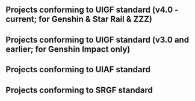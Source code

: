 ## Projects conforming to UIGF standard (v4.0 - current; for Genshin & Star Rail & ZZZ)

## Projects conforming to UIGF standard (v3.0 and earlier; for Genshin Impact only)
<RelativeProjectPanel>

<RelativeProject
name="genshin wish export"
desc="Easily export the Genshin Impact wish record"
url="https://github.com/biuuu/genshin-wish-export"
logo="https://s1.ax1x.com/2023/09/09/pP6xBef.png"
version="UIGF v3.0"
:thirdparty="[{type: 'github', url: 'https://github.com/biuuu/genshin-wish-export'}]"
preview="https://img.alicdn.com/imgextra/i3/1797064093/O1CN018VkZBw1g6dvTMaX9W_!!1797064093.png"
/>

<RelativeProject
name="Snap Hutao"
desc="A multifunctional open-source Genshin Impact toolkit"
logo="https://img.alicdn.com/imgextra/i4/1797064093/O1CN01oaGvKE1g6dut0pICS_!!1797064093.png"
url="https://hut.ao/"
version="UIGF v3.0"
:thirdparty="[{type: 'github', url: 'https://github.com/DGP-Studio/Snap.Hutao'}]"
preview="https://img.alicdn.com/imgextra/i4/1797064093/O1CN01F0AGTl1g6dvW6j28q_!!1797064093.png"
/>

<RelativeProject
name="Xunkong"
desc="记录旅途中发生的事"
logo="https://xunkong.cc/images/logo.640.webp"
url="https://xunkong.cc/"
version="UIGF v2.2"
:thirdparty="[{type: 'github', url: 'https://github.com/xunkong/xunkong'}]"
preview="https://file.xunkong.cc/static/repo/xunkong/YanfeiLawyer.webp"
/>

<RelativeProject
name="genshin-gacha-analyzer"
desc="genshin wish history analyzer"
logo="https://s1.ax1x.com/2023/09/09/pP6xyFg.jpg"
url="https://genshin.voderl.cn/"
version="UIGF Export is not supported"
:thirdparty="[{type: 'github', url: 'https://github.com/voderl/genshin-gacha-analyzer'}]"
preview="https://s1.ax1x.com/2023/09/09/pP6x1eK.png"
/>

<RelativeProject
name="应急食品"
desc="安卓平台下的原神工具客户端"
logo="https://img.alicdn.com/imgextra/i4/1797064093/O1CN01agfnd91g6dvMzibmE_!!1797064093.png"
url="https://gtool.mukapp.top/"
preview="/partnerships/mukapp/preview.webp"
/>

<RelativeProject
name="YSHelper"
desc="专注旅行者服务的微信小程序"
logo="https://img.alicdn.com/imgextra/i1/1797064093/O1CN01wVRiEq1g6dvGG2mmX_!!1797064093.png"
url="https://www.yshelper.com/index.php"
preview="/partnerships/teyvat-preview.png"
/>

<RelativeProject
name="genshin-gacha-export"
desc="原神抽卡记录导出"
logo="https://s1.ax1x.com/2023/09/09/pP6xyFg.jpg"
url="https://github.com/sunfkny/genshin-gacha-export"
version="UIGF v2.2"
:thirdparty="[{type: 'github', url: 'https://github.com/sunfkny/genshin-gacha-export'}]"
preview="https://img.alicdn.com/imgextra/i1/1797064093/O1CN01Or2BBf1g6dvUQwGP9_!!1797064093.png"
/>

<RelativeProject
name="Pizza Helper for Genshin"
desc="A companion app (for Genshin Impact) among Apple platforms."
logo="https://gi.pizzastudio.org/img/ophelper_logo_clipped.png"
url="https://apps.apple.com/app/id1635319193"
version="UIGF v2.2"
:thirdparty="[{type: 'github', url: 'https://github.com/pizza-studio/GenshinPizzaHelper'}]"
preview="https://gi.pizzastudio.org/img/ophelper-uigf-preview.png"
/>

<RelativeProject
name="Sangonomiya"
desc="Gacha Report Tool for Genshin Impact"
logo="https://s1.ax1x.com/2023/09/09/pP6x7Y4.png"
url="https://github.com/AuroraZiling/sangonomiya"
version="Archived"
:thirdparty="[{type: 'github', url: 'https://github.com/AuroraZiling/sangonomiya'}]"
preview="https://s1.ax1x.com/2023/09/09/pP6xHfJ.png"
/>

<RelativeProject
name="Starward"
desc="Game Launcher for miHoYo"
logo=""
url="https://github.com/Scighost/Starward"
version="UIGF v2.3"
:thirdparty="[{type: 'github', url: 'https://github.com/Scighost/Starward'}]"
preview="https://starward.scighost.com/resource/img/uigf/uigf_zh.webp"
/>

<RelativeProject
name="Teyvat Guide"
desc="Game Tool for Genshin Impact Player"
logo="/partnerships/TeyvatGuide/logo.png"
version="UIGF v3.0"
url="https://apps.microsoft.com/store/detail/teyvat-guide/9NLBNNNBNSJN?hl=zh-cn&gl=cn&rtc=1"
:thirdparty="[{type: 'github', url: 'https://github.com/BTMuli/TeyvatGuide'}]"
preview="/partnerships/TeyvatGuide/AppPreview.png"
/>

<RelativeProject
name="PaimonsNotebook"
desc="Android-platform game tool for Genshin Impact"
logo="/partnerships/PaimonsNotebook/logo.webp"
url="https://github.com/QooLianyi/PaimonsNotebook"
version="UIGF v3.0"
:thirdparty="[{type: 'github', url: 'https://github.com/QooLianyi/PaimonsNotebook'}]"
preview="/partnerships/PaimonsNotebook/preview.webp"
/>

</RelativeProjectPanel>

## Projects conforming to UIAF standard
<RelativeProjectPanel>

<RelativeProject
name="Snap Hutao"
desc="A multifunctional open-source Genshin Impact toolkit"
logo="https://img.alicdn.com/imgextra/i4/1797064093/O1CN01oaGvKE1g6dut0pICS_!!1797064093.png"
url="https://hut.ao/"
version="UIAF v1.1"
:thirdparty="[{type: 'github', url: 'https://github.com/DGP-Studio/Snap.Hutao'}]"
preview="https://img.alicdn.com/imgextra/i4/1797064093/O1CN01F0AGTl1g6dvW6j28q_!!1797064093.png"
/>

<RelativeProject
name="Xunkong"
desc="记录旅途中发生的事"
logo="https://xunkong.cc/images/logo.640.webp"
url="https://xunkong.cc/"
:thirdparty="[{type: 'github', url: 'https://github.com/xunkong/xunkong'}]"
preview="https://file.xunkong.cc/static/repo/xunkong/YanfeiLawyer.webp"
/>

<RelativeProject
name="椰羊 cocogoat"
desc="A toolbox for Genshin Impact 100% running in browser."
logo="https://avatars.githubusercontent.com/u/82107463"
url="https://cocogoat.work/"
:thirdparty="[{type: 'github', url: 'https://github.com/yuehaiTeam/cocogoat'}]"
preview="/partnerships/cocogoat.png"
/>

<RelativeProject
name="YaeAchievement"
desc="更快、更准的原神成就导出工具"
logo="https://raw.githubusercontent.com/HolographicHat/YaeAchievement/master/icon.ico"
url="https://github.com/HolographicHat/YaeAchievement"
:thirdparty="[{type: 'github', url: 'https://github.com/HolographicHat/YaeAchievement'}]"
preview="https://raw.githubusercontent.com/Finchaos/yae-markdown-230119/main/images/4.png"
/>

<RelativeProject
name="Teyvat Guide"
desc="A Genshin Tool build with Tauri"
logo="/partnerships/TeyvatGuide/logo.png"
url="https://apps.microsoft.com/store/detail/teyvat-guide/9NLBNNNBNSJN?hl=zh-cn&gl=cn&rtc=1"
version="UIAF v1.1"
:thirdparty="[{type: 'github', url: 'https://github.com/BTMuli/TeyvatGuide'}]"
preview="/partnerships/TeyvatGuide/AppPreview.png"
/>

<RelativeProject
name="PaimonsNotebook"
desc="Android-platform game tool for Genshin Impact"
logo="/partnerships/PaimonsNotebook/logo.webp"
url="https://github.com/QooLianyi/PaimonsNotebook"
version="UIAF v1.1"
:thirdparty="[{type: 'github', url: 'https://github.com/QooLianyi/PaimonsNotebook'}]"
preview="/partnerships/PaimonsNotebook/preview.webp"
/>

</RelativeProjectPanel>

## Projects conforming to SRGF standard
<RelativeProjectPanel>

<RelativeProject
name="StarRail Gacha Exporter"
desc="A Quick and Easy Honkai: Star Rail Gacha export tool"
logo="https://raw.githubusercontent.com/DancingSnow0517/StarRail-gacha/master/imgs/star_rail.png"
url="https://dancingsnow0517.github.io/StarRail-gacha/"
:thirdparty="[{type: 'github', url: 'https://github.com/DancingSnow0517/StarRail-gacha'}]"
preview="https://raw.githubusercontent.com/DancingSnow0517/StarRail-gacha/master/imgs/1.png"
/>

<RelativeProject
name="SRCat"
desc="Honkai: Star Rail Toolbox / May the kitties accompany all the way along."
logo="https://raw.githubusercontent.com/BoxCatTeam/SRCat/master/github-assets/images/app_icon.png"
url="https://srcat.boxcat.org/"
:thirdparty="[{type: 'github', url: 'https://github.com/BoxCatTeam/SRCat'}]"
preview="https://raw.githubusercontent.com/BoxCatTeam/SRCat/master/github-assets/images/3.png"
/>

<RelativeProject
name="Asta"
desc="Gacha Report Tool for Honkai: Star Rail"
logo="https://s1.ax1x.com/2023/09/09/pP6xLlR.png"
url="https://github.com/AuroraZiling/star-rail-asta"
preview="https://s1.ax1x.com/2023/09/09/pP6xO61.png"
/>

<RelativeProject
name="Starward"
desc="Game Launcher for miHoYo"
logo=""
url="https://github.com/Scighost/Starward"
preview="https://starward.scighost.com/resource/img/uigf/srgf_zh.webp"
/>

<RelativeProject
name="Star Rail Warp Observe"
desc="Observe every warp of you"
logo="/partnerships/starwo/logo.png"
url="https://starwo.dodocotales.cc/"
:thirdparty="[{type: 'github', url: 'https://github.com/TremblingMoeNew/StarRailWarpObserve'}]"
preview="/partnerships/starwo/preview.png"
/>

<RelativeProject
name="SRTools"
desc="Enhanced StarRail Launcher"
logo="https://cdn.jamsg.cn/release/SRTools/Logo.webp"
url="https://srtools.jamsg.cn/en"
:thirdparty="[{type: 'github', url: 'https://github.com/JamXi233/SRTools'}]"
preview="https://cdn.jamsg.cn/release/SRTools/Preview.webp"
/>

<RelativeProject
name="咸鱼的崩铁助理"
desc="Gacha Analyzer & Charging Calculator for Honkai: Star Rail"
logo="https://raw.githubusercontent.com/xyxyx718/HSRchargingCalculator/main/img/logo.png"
url="https://github.com/xyxyx718/HSRchargingCalculator/blob/main/%E5%92%B8%E9%B1%BC%E7%9A%84%E5%B4%A9%E9%93%81%E5%8A%A9%E7%90%86.md"
:thirdparty="[{type: 'github', url: 'https://github.com/xyxyx718/HSRchargingCalculator'}]"
preview="https://raw.githubusercontent.com/xyxyx718/HSRchargingCalculator/main/img/mp-history.jpg"
/>

<RelativeProject
name="StarRailTools"
desc="保存星铁数据的小工具"
logo=""
url="https://github.com/cntvc/star-rail-tools"
:thirdparty="[{type: 'github', url: 'https://github.com/cntvc/star-rail-tools'}]"
version="SRGF v1.0"
preview="https://raw.githubusercontent.com/cntvc/star-rail-tools/main/docs/image/star_rail_tools_cover.png"
/>

<RelativeProject
name="StarRailToolkit"
desc="Honkai: Star Rail Toolkit"
logo="/partnerships/StarRailToolkit/logo.jpg"
url="https://github.com/LittleNyima/honkai-starrail-toolkit"
:thirdparty="[{type: 'github', url: 'https://github.com/LittleNyima/honkai-starrail-toolkit'}]"
preview="/partnerships/StarRailToolkit/preview.jpg"
/>

<RelativeProject
name="Firefly"
desc="Honkai: Star Rail Tools"
logo="/partnerships/Firefly/logo.png"
url="https://github.com/Natrium0521/Firefly"
:thirdparty="[{type: 'github', url: 'https://github.com/Natrium0521/Firefly'}]"
version="SRGF v1.0"
preview="/partnerships/Firefly/preview.png"
/>

<RelativeProject
name="Pizza Helper for HSR"
desc="A companion app (for Honkai: Star Rail) among Apple platforms."
logo="https://hsr.pizzastudio.org/img/icon.hsrhelper.clipped.png"
url="https://apps.apple.com/app/id6448894222"
version="SRGF v1.0"
:thirdparty="[{type: 'github', url: 'https://github.com/pizza-studio/HSRPizzaHelper/'}]"
preview="https://hsr.pizzastudio.org/img/hsrhelper-srgf-preview.png"
/>

</RelativeProjectPanel>
